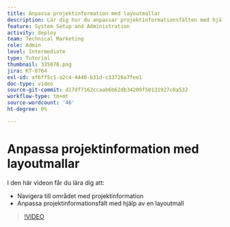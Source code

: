 ```yaml
---
title: Anpassa projektinformation med layoutmallar
description: Lär dig hur du anpassar projektinformationsfälten med hjälp av en layoutmall.
feature: System Setup and Administration
activity: deploy
team: Technical Marketing
role: Admin
level: Intermediate
type: Tutorial
thumbnail: 335076.png
jira: KT-8764
exl-id: af6ff5c1-a2c4-4440-b31d-c33726a7fee1
doc-type: video
source-git-commit: d17df7162ccaab6b62db34209f50131927c0a532
workflow-type: tm+mt
source-wordcount: '46'
ht-degree: 0%

---
```


# Anpassa projektinformation med layoutmallar

I den här videon får du lära dig att:

* Navigera till området med projektinformation
* Anpassa projektinformationsfält med hjälp av en layoutmall

>[!VIDEO](https://video.tv.adobe.com/v/335076/?quality=12&learn=on&enablevpops)
